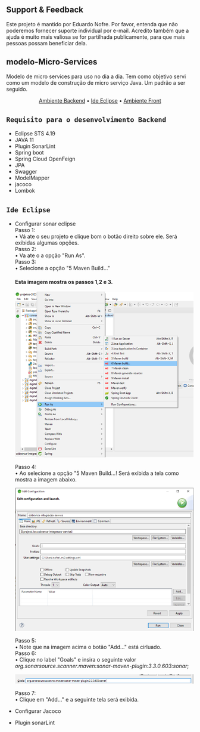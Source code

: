 ## Support & Feedback<BR>
Este projeto é mantido por Eduardo Nofre. Por favor, entenda que não poderemos fornecer suporte individual por e-mail. Acredito também que a ajuda é muito mais valiosa se for partilhada publicamente, para que mais pessoas possam beneficiar dela.

## modelo-Micro-Services
Modelo de micro services para uso no dia  a dia.
Tem como objetivo servi como um modelo de construção de micro serviço Java. Um padrão a ser seguido.

<p align="center">
   <a href="#ambiente-dev-backend">Ambiente Backend</a> •
   <a href="#infra-estrutura-aws">Ide Eclipse</a> •
  <a href="#ambiente-dev-front">Ambiente Front</a>
</p>

## `Requisito para o desenvolvimento Backend`
- Eclipse STS 4.19
- JAVA 11 
- Plugin SonarLint
- Spring boot 
- Spring Cloud OpenFeign
- JPA
- Swagger 
- ModelMapper 
- jacoco 
- Lombok

## `Ide Eclipse`
- Configurar sonar eclipse<br>
     Passo 1:<br>
        • Vá ate o seu projeto e clique bom o botão direito sobre ele. Será exibidas algumas opções.<br>
     Passo 2:<br>
        • Va ate o a opção "Run As".<br>
     Passo 3:<br>
        • Selecione a opção "5 Maven Build..."<br>
        
  #### Esta imagem mostra os passos 1,2 e 3.

     ![sonar](sonar.png)

     Passo 4:<br>
        • Ao selecione a opção "5 Maven Build...! Será exibida a tela como mostra a imagem abaixo.<br>
  
     ![Mavem Build ...](buildMaven.PNG)
  
     Passo 5:<br>
        • Note que na imagem acima o botão "Add..." está cirluado.<br>
     Passo 6:<br>
        • Clique no label "Goals" e insira o seguinte valor *org.sonarsource.scanner.maven:sonar-maven-plugin:3.3.0.603:sonar*;<br>

    ![goals](goals.PNG)
  
     Passo 7:<br>
        • Clique em "Add..." e a seguinte tela será exibida.<br>

        
  
- Configurar Jacoco
- Plugin sonarLint
